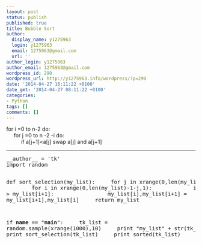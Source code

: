 ```yaml
---
layout: post
status: publish
published: true
title: Bubble Sort
author:
  display_name: y1275963
  login: y1275963
  email: 1275963@gmail.com
  url: ''
author_login: y1275963
author_email: 1275963@gmail.com
wordpress_id: 290
wordpress_url: http://y1275963.info/wordpress/?p=290
date: '2014-04-27 16:11:22 +0100'
date_gmt: '2014-04-27 08:11:22 +0100'
categories:
- Python
tags: []
comments: []
---
```

<p><!--?xml version="1.0" encoding="UTF-8" standalone="no"?--></p>
<div>for i =0 to n-2 do:</div>
<div>     for j =0 to n -2 -i do:</div>
<div>          if a[j+1]&lt;a[j] swap a[j] and a[j+1]</div>
<div>
<hr />
</div>
<div>
<pre class="lang:python decode:true ">__author__ = 'tk'
import random

def sort_selection(my_list):
    for j in xrange(0,len(my_list)-1,1):
        for i in xrange(0,len(my_list)-1-j,1):
            if my_list[i] &gt; my_list[i+1]:
                my_list[i],my_list[i+1] = my_list[i+1],my_list[i]
    return my_list

if __name__ == "__main__":
    tk_list = random.sample(xrange(1000),10)
    print "my_list" + str(tk_list)
    print sort_selection(tk_list)
    print sorted(tk_list)</pre>
<p>&nbsp;</p>
</div>
